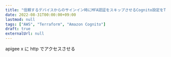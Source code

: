 ```yaml
---
title: "信頼するデバイスからのサインイン時にMFA認証をスキップさせるCognito設定をTerraformで入れてみた"
date: 2022-08-31T00:00:00+09:00
lastmod: null
tags: ["AWS", "Terraform", "Amazon Cognito"]
draft: true
externalUrl: null
---
```



apigee x に http でアクセスさせる